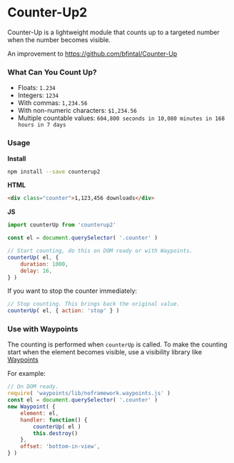 # Counter-Up2
Counter-Up is a lightweight module that counts up to a targeted number when the number becomes visible.

An improvement to https://github.com/bfintal/Counter-Up

### What Can You Count Up?

* Floats: `1.234`
* Integers: `1234`
* With commas: `1,234.56`
* With non-numeric characters: `$1,234.56`
* Multiple countable values: `604,800 seconds in 10,080 minutes in 168 hours in 7 days`

### Usage

**Install**
```bash
npm install --save counterup2
```

**HTML**
```html
<div class="counter">1,123,456 downloads</div>
```

**JS**
```js
import counterUp from 'counterup2'

const el = document.querySelector( '.counter' )

// Start counting, do this on DOM ready or with Waypoints.
counterUp( el, {
    duration: 1000,
    delay: 16,
} )
```

If you want to stop the counter immediately:

```js
// Stop counting. This brings back the original value.
counterUp( el, { action: 'stop' } )
```

### Use with Waypoints

The counting is performed when `counterUp` is called. To make the counting start when the element becomes visible, use a visibility library like [Waypoints](https://www.npmjs.com/package/waypoints)

For example:

```js
// On DOM ready.
require( 'waypoints/lib/noframework.waypoints.js' )
const el = document.querySelector( '.counter' )
new Waypoint( {
    element: el,
    handler: function() { 
        counterUp( el ) 
        this.destroy()
    },
    offset: 'bottom-in-view',
} )
```